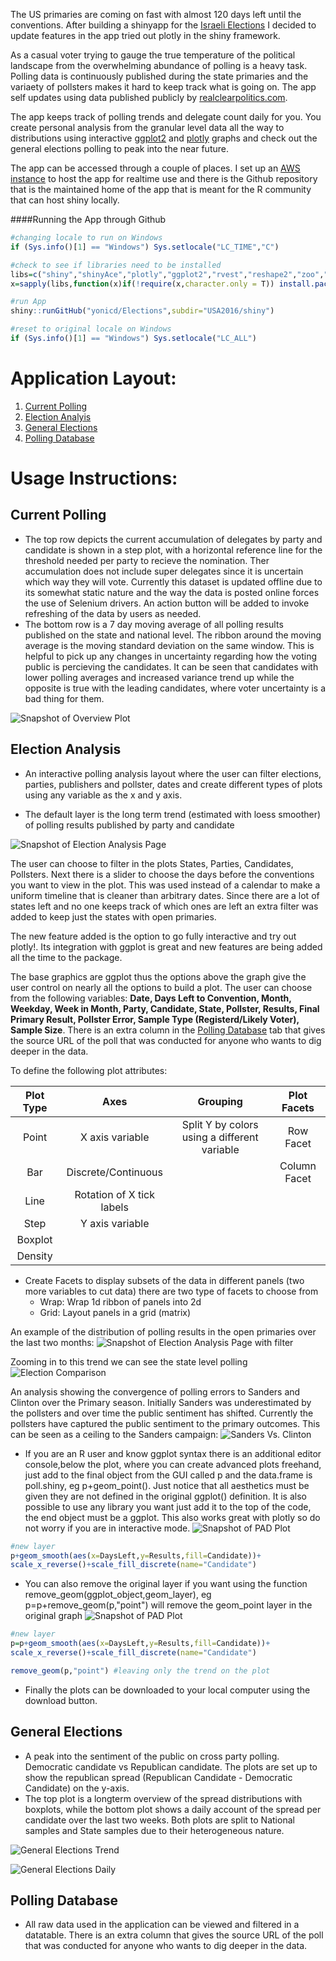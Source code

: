 <!--- ####Fun with Polls: USA Edition --->

The US primaries are coming on fast with almost 120 days left until the conventions. After building a shinyapp for the [Israeli Elections](http://www.r-bloggers.com/israels-2015-election-polls-analysis-with-shiny-ggplot2/) I decided to update features in the app tried out plotly in the shiny framework.

As a casual voter trying to gauge the true temperature of the political landscape from the overwhelming abundance of polling is a heavy task.  Polling data is continuously published during the state primaries and the variaety of pollsters makes it hard to keep track what is going on. The app self updates using data published publicly by [realclearpolitics.com](http://www.realclearpolitics.com).

The app keeps track of polling trends and delegate count daily for you. You create personal analysis from the granular level data all the way to distributions using interactive [ggplot2](http://ggplot2.org/) and [plotly](https://github.com/ropensci/plotly) graphs and check out the general elections polling to peak into the near future.

The app can be accessed through a couple of places. I set up an [AWS instance](http://54.191.51.69/Elections/USA2016/shiny) to host the app for realtime use and there is the Github repository that is the maintained home of the app that is meant for the R community that can host shiny locally. 

####Running the App through Github

```r
#changing locale to run on Windows
if (Sys.info()[1] == "Windows") Sys.setlocale("LC_TIME","C") 

#check to see if libraries need to be installed
libs=c("shiny","shinyAce","plotly","ggplot2","rvest","reshape2","zoo","stringr","scales","plyr","dplyr")
x=sapply(libs,function(x)if(!require(x,character.only = T)) install.packages(x));rm(x,libs)

#run App
shiny::runGitHub("yonicd/Elections",subdir="USA2016/shiny")

#reset to original locale on Windows
if (Sys.info()[1] == "Windows") Sys.setlocale("LC_ALL")

```

# Application Layout:

1. [Current Polling](#current-polling)
2. [Election Analyis](#election-analysis)
3. [General Elections](#general-elections)
4. [Polling Database](#polling-database)

# Usage Instructions:

## Current Polling
  * The top row depicts the current accumulation of delegates by party and candidate is shown in a step plot, with a horizontal reference line for the threshold needed per party to recieve the nomination. Ther accumulation does not include super delegates since it is uncertain which way they will vote. Currently this dataset is updated offline due to its somewhat static nature and the way the data is posted online forces the use of Selenium drivers. An action button will be added to invoke refreshing of the data by users as needed.
  * The bottom row is a 7 day moving average of all polling results published on the state and national level. The ribbon around the moving average is the moving standard deviation on the same window. This is helpful to pick up any changes in uncertainty regarding how the voting public is percieving the candidates. It can be seen that candidates with lower polling averages and increased variance trend up while the opposite is true with the leading candidates, where voter uncertainty is a bad thing for them.

![Snapshot of Overview Plot](USA2016/shiny/www/FirstPlot.PNG)

## Election Analysis
  * An interactive polling analysis layout where the user can filter elections, parties, publishers and pollster, dates and create different types of plots using any variable as the x and y axis.

  * The default layer is the long term trend (estimated with loess smoother) of polling results published by party and candidate
  
![Snapshot of Election Analysis Page](USA2016/shiny/www/DefaultPlotCntrl.PNG)

The user can choose to filter in the plots States, Parties, Candidates, Pollsters. Next there is a slider to choose the days before the conventions you want to view in the plot. This was used instead of a calendar to make a uniform timeline that is cleaner than arbitrary dates. Since there are a lot of states left and no one keeps track of which ones are left an extra filter was added to keep just the states with open primaries.

The new feature added is the option to go fully interactive and try out plotly!. Its integration with ggplot is great and new features are being added all the time to the package.

The base graphics are ggplot thus the options above the graph give the user control on nearly all the options to build a plot. The user can choose from the following variables:
**Date, Days Left to Convention, Month, Weekday, Week in Month, Party, Candidate, State, Pollster, Results, Final Primary Result, Pollster Error, Sample Type (Registerd/Likely Voter), Sample Size**. There is an extra column in the [Polling Database](#polling-database) tab that gives the source URL of the poll that was conducted for anyone who wants to dig deeper in the data.

To define the following plot attributes:

|Plot Type|Axes|Grouping|Plot Facets|
|:-----:|:-:|:-:|:-:|
| Point |X axis variable| Split Y by colors using a different variable | Row Facet |
| Bar |Discrete/Continuous| |Column Facet |
| Line |Rotation of X tick labels|||
| Step |Y axis variable|||
| Boxplot ||||
| Density ||||

 * Create Facets to display subsets of the data in different panels (two more variables to cut data) there are two type of facets to choose from
     * Wrap: Wrap 1d ribbon of panels into 2d
     * Grid: Layout panels in a grid (matrix)
   

An example of the distribution of polling results in the open primaries over the last two months:
![Snapshot of Election Analysis Page with filter](USA2016/shiny/www/CurrentStateMonthly.png)

Zooming in to this trend we can see the state level polling
![Election Comparison](USA2016/shiny/www/CurrentStateExample.png)

An analysis showing the convergence of polling errors to Sanders and Clinton over the Primary season. Initially Sanders was underestimated by the pollsters and over time the public sentiment has shifted. Currently the pollsters have captured the public sentiment to the primary outcomes. This can be seen as a ceiling to the Sanders campaign:
![Sanders Vs. Clinton](USA2016/shiny/www/DemDensity.png)

  * If you are an R user and know ggplot syntax there is an additional editor console,below the plot, where you can create advanced plots freehand, just add to the final object from the GUI called p and the data.frame is poll.shiny, eg p+geom_point(). Just notice that all aesthetics must be given they are not defined in the original ggplot() definition. It is also possible to use any library you want just add it to the top of the code, the end object must be a ggplot. This also works great with plotly so do not worry if you are in interactive mode.
![Snapshot of PAD Plot](USA2016/shiny/www/DefaultPlotwConsole.png)

```r
#new layer
p+geom_smooth(aes(x=DaysLeft,y=Results,fill=Candidate))+
scale_x_reverse()+scale_fill_discrete(name="Candidate")
```

  * You can also remove the original layer if you want using the function remove_geom(ggplot_object,geom_layer), eg p=p+remove_geom(p,"point") will remove the geom_point layer in the original graph
![Snapshot of PAD Plot](USA2016/shiny/www/DefaultPlotwConsoleRem.png)

```r
#new layer
p=p+geom_smooth(aes(x=DaysLeft,y=Results,fill=Candidate))+
scale_x_reverse()+scale_fill_discrete(name="Candidate")

remove_geom(p,"point") #leaving only the trend on the plot
```

  * Finally the plots can be downloaded to your local computer using the download button.

## General Elections
  * A peak into the sentiment of the public on cross party polling. Democratic candidate vs Republican candidate. The plots are set up to show the republican spread (Republican Candidate - Democratic Candidate) on the y-axis.
  * The top plot is a longterm overview of the spread distributions with boxplots, while the bottom plot shows a daily account of the spread per candidate over the last two weeks. Both plots are split to National samples and State samples due to their heterogeneous nature.

![General Elections Trend](USA2016/shiny/www/GeneralElectionsTrend.png)

![General Elections Daily](USA2016/shiny/www/GeneralElectionsDaily.PNG)

## Polling Database
  * All raw data used in the application can be viewed and filtered in a datatable. There is an extra column that gives the source URL of the poll that was conducted for anyone who wants to dig deeper in the data.
